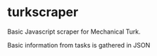 turkscraper
============

Basic Javascript scraper for Mechanical Turk.

Basic information from tasks is gathered in JSON
